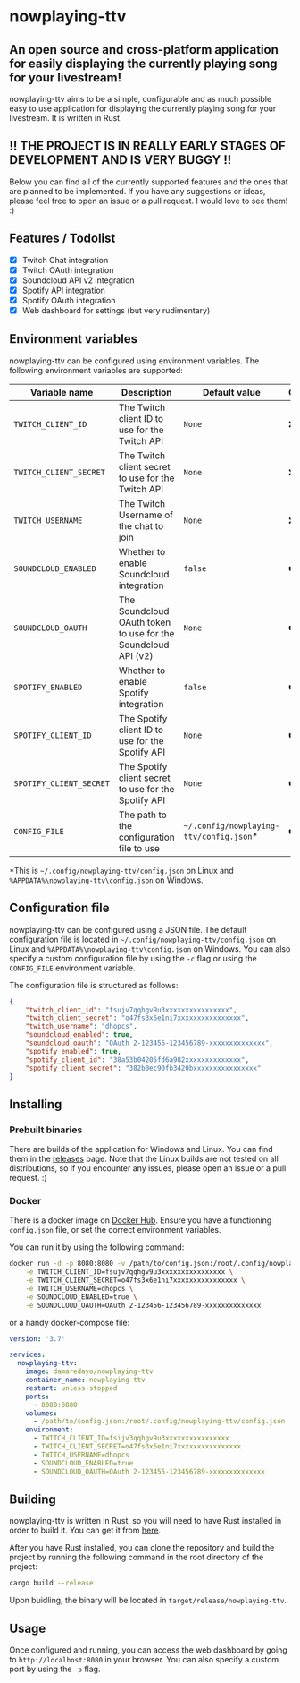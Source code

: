 # nowplaying-ttv

## An open source and cross-platform application for easily displaying the currently playing song for your livestream!

nowplaying-ttv aims to be a simple, configurable and as much possible easy to use application for displaying the currently playing song for your livestream. It is written in Rust.

## !! THE PROJECT IS IN REALLY EARLY STAGES OF DEVELOPMENT AND IS VERY BUGGY !! 

Below you can find all of the currently supported features and the ones that are planned to be implemented. If you have any suggestions or ideas, please feel free to open an issue or a pull request. I would love to see them! :)

## Features / Todolist

- [x] Twitch Chat integration
- [x] Twitch OAuth integration
- [x] Soundcloud API v2 integration
- [x] Spotify API integration
- [x] Spotify OAuth integration
- [x] Web dashboard for settings (but very rudimentary)

## Environment variables

nowplaying-ttv can be configured using environment variables. The following environment variables are supported:

| Variable name | Description | Default value | Optional |
| ------------- | ----------- | ------------- | -------- |
| `TWITCH_CLIENT_ID` | The Twitch client ID to use for the Twitch API | `None` | ❌
| `TWITCH_CLIENT_SECRET` | The Twitch client secret to use for the Twitch API | `None` | ❌
| `TWITCH_USERNAME` | The Twitch Username of the chat to join | `None` | ❌
| `SOUNDCLOUD_ENABLED` | Whether to enable Soundcloud integration | `false` | ✔️
| `SOUNDCLOUD_OAUTH` | The Soundcloud OAuth token to use for the Soundcloud API (v2) | `None` | ✔️
| `SPOTIFY_ENABLED` | Whether to enable Spotify integration | `false` | ✔️
| `SPOTIFY_CLIENT_ID` | The Spotify client ID to use for the Spotify API | `None` | ✔️
| `SPOTIFY_CLIENT_SECRET` | The Spotify client secret to use for the Spotify API | `None` | ✔️
| `CONFIG_FILE` | The path to the configuration file to use | `~/.config/nowplaying-ttv/config.json`* | ✔️

*This is `~/.config/nowplaying-ttv/config.json` on Linux and `%APPDATA%\nowplaying-ttv\config.json` on Windows.

## Configuration file

nowplaying-ttv can be configured using a JSON file. The default configuration file is located in `~/.config/nowplaying-ttv/config.json` on Linux and `%APPDATA%\nowplaying-ttv\config.json` on Windows. You can also specify a custom configuration file by using the `-c` flag or using the `CONFIG_FILE` environment variable.

The configuration file is structured as follows:

```json
{
    "twitch_client_id": "fsujv7qqhgv9u3xxxxxxxxxxxxxxxx",
    "twitch_client_secret": "o47fs3x6e1ni7xxxxxxxxxxxxxxxx",
    "twitch_username": "dhopcs",
    "soundcloud_enabled": true,
    "soundcloud_oauth": "OAuth 2-123456-123456789-xxxxxxxxxxxxxx",
    "spotify_enabled": true,
    "spotify_client_id": "38a53b04205fd6a982xxxxxxxxxxxxxx",
    "spotify_client_secret": "382b0ec90fb3420bxxxxxxxxxxxxxxxx"
}
```

## Installing

### Prebuilt binaries

There are builds of the application for Windows and Linux. You can find them in the [releases](https://github.com/damaredayo/nowplaying-ttv/releases) page. Note that the Linux builds are not tested on all distributions, so if you encounter any issues, please open an issue or a pull request. :)

### Docker

There is a docker image on [Docker Hub](https://hub.docker.com/r/damaredayo/nowplaying-ttv).
Ensure you have a functioning `config.json` file, or set the correct environment variables.

You can run it by using the following command:

```bash
docker run -d -p 8080:8080 -v /path/to/config.json:/root/.config/nowplaying-ttv/config.json damaredayo/nowplaying-ttv \
    -e TWITCH_CLIENT_ID=fsujv7qqhgv9u3xxxxxxxxxxxxxxxx \
    -e TWITCH_CLIENT_SECRET=o47fs3x6e1ni7xxxxxxxxxxxxxxxx \
    -e TWITCH_USERNAME=dhopcs \
    -e SOUNDCLOUD_ENABLED=true \
    -e SOUNDCLOUD_OAUTH=OAuth 2-123456-123456789-xxxxxxxxxxxxxx
```

or a handy docker-compose file:

```yaml
version: '3.7'

services:
  nowplaying-ttv:
    image: damaredayo/nowplaying-ttv
    container_name: nowplaying-ttv
    restart: unless-stopped
    ports:
      - 8080:8080
    volumes:
      - /path/to/config.json:/root/.config/nowplaying-ttv/config.json
    environment:
      - TWITCH_CLIENT_ID=fsijv3qqhgv9u3xxxxxxxxxxxxxxxx
      - TWITCH_CLIENT_SECRET=o47fs3x6e1ni7xxxxxxxxxxxxxxxx
      - TWITCH_USERNAME=dhopcs
      - SOUNDCLOUD_ENABLED=true
      - SOUNDCLOUD_OAUTH=OAuth 2-123456-123456789-xxxxxxxxxxxxxx
```

## Building

nowplaying-ttv is written in Rust, so you will need to have Rust installed in order to build it. You can get it from [here](https://rustup.rs/).

After you have Rust installed, you can clone the repository and build the project by running the following command in the root directory of the project:

```bash
cargo build --release
```

Upon buidling, the binary will be located in `target/release/nowplaying-ttv`.


## Usage

Once configured and running, you can access the web dashboard by going to `http://localhost:8080` in your browser. You can also specify a custom port by using the `-p` flag.